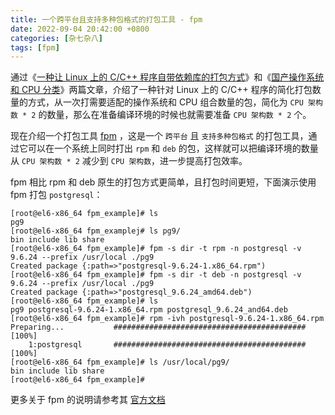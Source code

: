 ```yaml
---
title: 一个跨平台且支持多种包格式的打包工具 - fpm
date: 2022-09-04 20:42:00 +0800
categories: [杂七杂八]
tags: [fpm]
---
```


通过《[一种让 Linux 上的 C/C++ 程序自带依赖库的打包方式](https://blog.zhaowcheng.com/posts/a-packaging-method-with-its-own-deps/)》和《[国产操作系统和 CPU 分类](https://blog.zhaowcheng.com/posts/classification-of-chinese-os-and-cpu/)》两篇文章，介绍了一种针对 Linux 上的 C/C++ 程序的简化打包数量的方式，从一次打需要适配的操作系统和 CPU 组合数量的包，简化为 `CPU 架构数 * 2` 的数量，那么在准备编译环境的时候也就需要准备 `CPU 架构数 * 2` 个。

现在介绍一个打包工具 [fpm](https://github.com/jordansissel/fpm) ，这是一个 `跨平台` 且 `支持多种包格式` 的打包工具，通过它可以在一个系统上同时打出 `rpm` 和 `deb` 的包，这样就可以把编译环境的数量从 `CPU 架构数 * 2` 减少到 `CPU 架构数`，进一步提高打包效率。

fpm 相比 rpm 和 deb 原生的打包方式更简单，且打包时间更短，下面演示使用 fpm 打包 `postgresql`：

```console
[root@el6-x86_64 fpm_example]# ls
pg9
[root@el6-x86_64 fpm_examplej# ls pg9/
bin include lib share
[root@el6-x86_64 fpm_example]# fpm -s dir -t rpm -n postgresql -v 9.6.24 --prefix /usr/local ./pg9
Created package {:path=>"postgresql-9.6.24-1.x86_64.rpm")
[root@el6-x86_64 fpm_example]# fpm -s dir -t deb -n postgresql -v 9.6.24 --prefix /usr/local ./pg9
Created package {:path=>"postgresql_9.6.24_amd64.deb")
[root@el6-x86_64 fpm_example]# ls
pg9 postgresql-9.6.24-1.x86_64.rpm postgresql_9.6.24_and64.deb
[root@el6-x86_64 fpm_example]# rpm -ivh postgresql-9.6.24-1.x86_64.rpm
Preparing...           ########################################### [100%]
    1:postgresql       ########################################### [100%]
[root@el6-x86_64 fpm_example]# ls /usr/local/pg9/
bin include lib share
[root@el6-x86_64 fpm_example]# 
```

更多关于 fpm 的说明请参考其 [官方文档](https://fpm.readthedocs.io/en/v1.14.2/)